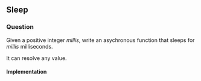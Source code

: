 ## Sleep

### Question

Given a positive integer *millis*, write an asychronous function that sleeps for *millis* milliseconds. 

It can resolve any value.

#### Implementation

